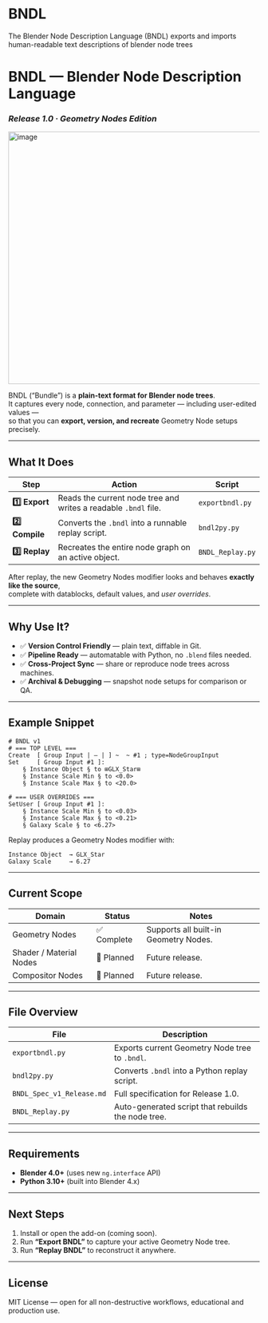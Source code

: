 # BNDL
The Blender Node Description Language (BNDL) exports and imports human-readable text descriptions of blender node trees

# BNDL — Blender Node Description Language  
### *Release 1.0 · Geometry Nodes Edition*
<img width="1008" height="506" alt="image" src="https://github.com/user-attachments/assets/c933cf20-36a2-430f-8b9e-979c47467d87" />

BNDL (“Bundle”) is a **plain-text format for Blender node trees**.  
It captures every node, connection, and parameter — including user-edited values —  
so that you can **export, version, and recreate** Geometry Node setups precisely.

---

## What It Does

| Step | Action | Script |
|------|---------|--------|
| **1️⃣ Export** | Reads the current node tree and writes a readable `.bndl` file. | `exportbndl.py` |
| **2️⃣ Compile** | Converts the `.bndl` into a runnable replay script. | `bndl2py.py` |
| **3️⃣ Replay** | Recreates the entire node graph on an active object. | `BNDL_Replay.py` |

After replay, the new Geometry Nodes modifier looks and behaves **exactly like the source**,  
complete with datablocks, default values, and *user overrides*.

---

## Why Use It?

- ✅ **Version Control Friendly** — plain text, diffable in Git.  
- ✅ **Pipeline Ready** — automatable with Python, no `.blend` files needed.  
- ✅ **Cross-Project Sync** — share or reproduce node trees across machines.  
- ✅ **Archival & Debugging** — snapshot node setups for comparison or QA.  

---

## Example Snippet

```text
# BNDL v1
# === TOP LEVEL ===
Create  [ Group Input | — | ] ~  ~ #1 ; type=NodeGroupInput
Set     [ Group Input #1 ]:
    § Instance Object § to ⊞GLX_Star⊞
    § Instance Scale Min § to <0.0>
    § Instance Scale Max § to <20.0>

# === USER OVERRIDES ===
SetUser [ Group Input #1 ]:
    § Instance Scale Min § to <0.03>
    § Instance Scale Max § to <0.21>
    § Galaxy Scale § to <6.27>
```

Replay produces a Geometry Nodes modifier with:
```
Instance Object  → GLX_Star
Galaxy Scale     → 6.27
```

---

## Current Scope

| Domain | Status | Notes |
|---------|---------|-------|
| Geometry Nodes | ✅ Complete | Supports all built-in Geometry Nodes. |
| Shader / Material Nodes | 🚧 Planned | Future release. |
| Compositor Nodes | 🚧 Planned | Future release. |

---

## File Overview

| File | Description |
|------|--------------|
| `exportbndl.py` | Exports current Geometry Node tree to `.bndl`. |
| `bndl2py.py` | Converts `.bndl` into a Python replay script. |
| `BNDL_Spec_v1_Release.md` | Full specification for Release 1.0. |
| `BNDL_Replay.py` | Auto-generated script that rebuilds the node tree. |

---

## Requirements

- **Blender 4.0+** (uses new `ng.interface` API)  
- **Python 3.10+** (built into Blender 4.x)

---

## Next Steps

1. Install or open the add-on (coming soon).  
2. Run **“Export BNDL”** to capture your active Geometry Node tree.  
3. Run **“Replay BNDL”** to reconstruct it anywhere.

---

## License

MIT License — open for all non-destructive workflows, educational and production use.
